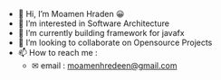 - 👋 Hi, I’m Moamen Hraden 😀
- 👀 I’m interested in Software Architecture
- 🌱 I’m currently building framework for javafx
- 💞️ I’m looking to collaborate on Opensource Projects
- 📫 How to reach me : 
  - ✉ email : moamenhredeen@gmail.com
